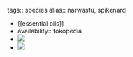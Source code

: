 tags:: species
alias:: narwastu, spikenard

- [[essential oils]]
- availability:: tokopedia
- ![](https://peach-geographical-bat-397.mypinata.cloud/ipfs/QmVBFydFe5xZB4cgmFUPk94MV9EPc4QctuQX5CJuhAkqeV)
- ![](https://peach-geographical-bat-397.mypinata.cloud/ipfs/QmeQrJi7K3DCXwVJ82vUpAT99zQHe4udiy838P6c6KQ2j2)
